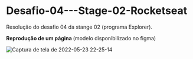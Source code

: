 # Desafio-04---Stage-02-Rocketseat
Resolução do desafio 04 da stange 02 (programa Explorer).

<strong> Reprodução de um página </strong> (modelo disponibilizado no figma)

![Captura de tela de 2022-05-23 22-25-14](https://user-images.githubusercontent.com/102126245/169931398-ab8442d1-fcc7-4ef9-8a96-3eba96cd866b.png)


